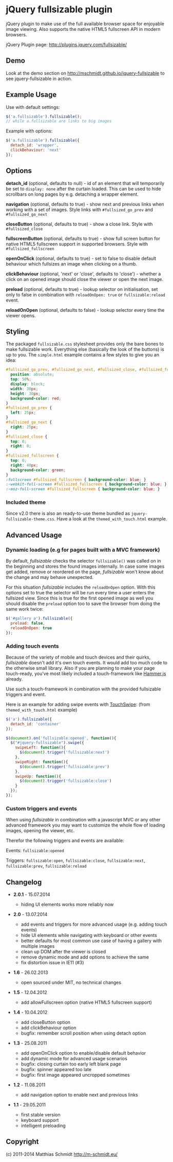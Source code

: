 # jQuery fullsizable plugin
jQuery plugin to make use of the full available browser space for enjoyable image viewing. Also supports the native HTML5 fullscreen API in
modern browsers.

jQuery Plugin page: <http://plugins.jquery.com/fullsizable/>


## Demo

Look at the demo section on <http://mschmidt.github.io/jquery-fullsizable> to see jquery-fullsizable in action.


## Example Usage
Use with default settings:

```javascript
$('a.fullsizable').fullsizable();
// while a.fullsizable are links to big images
```

Example with options:

```javascript
$('a.fullsizable').fullsizable({
  detach_id: 'wrapper',
  clickBehaviour: 'next'
});
```

## Options
**detach_id** (optional, defaults to null) - id of an element that will temporarily be set to ``display: none`` after the curtain loaded.
This can be used to hide scrollbars on long pages by e.g. detaching a wrapper element.

**navigation** (optional, defaults to true) - show next and previous links when working with a set of images.
Style links with ``#fullsized_go_prev`` and ``#fullsized_go_next``

**closeButton** (optional, defaults to true) - show a close link.
Style with ``#fullsized_close``

**fullscreenButton** (optional, defaults to true) - show full screen button for native HTML5 fullscreen support in supported browsers.
Style with ``#fullsized_fullscreen``

**openOnClick** (optional, defaults to true) - set to false to disable default behaviour which fullsizes an image when clicking on a thumb.

**clickBehaviour** (optional, 'next' or 'close', defaults to 'close') - whether a click on an opened image should close the viewer or open the next image.

**preload** (optional, defaults to true) - lookup selector on initialisation, set only to false in combination with ``reloadOnOpen: true`` or ``fullsizable:reload`` event.

**reloadOnOpen** (optional, defaults to false) - lookup selector every time the viewer opens.


## Styling
The packaged ``fullsizable.css`` stylesheet provides only the bare bones to make fullsizable work. Everything
else (basically the look of the buttons) is up to you. The ``simple.html`` example contains a few styles to give you an idea:

```css
#fullsized_go_prev, #fullsized_go_next, #fullsized_close, #fullsized_fullscreen {
  position: absolute;
  top: 50%;
  display: block;
  width: 30px;
  height: 30px;
  background-color: red;
}
#fullsized_go_prev {
  left: 25px;
}
#fullsized_go_next {
  right: 25px;
}
#fullsized_close {
  top: 0;
  right: 0;
}
#fullsized_fullscreen {
  top: 0;
  right: 40px;
  background-color: green;
}
:fullscreen #fullsized_fullscreen { background-color: blue; }
:-webkit-full-screen #fullsized_fullscreen { background-color: blue; }
:-moz-full-screen #fullsized_fullscreen { background-color: blue; }
```

### Included theme

Since v2.0 there is also an ready-to-use theme bundled as ``jquery-fullsizable-theme.css``.
Have a look at the ``themed_with_touch.html`` example.


## Advanced Usage

### Dynamic loading (e.g for pages built with a MVC framework)
By default, *fullsizable* checks the selector ``fullsizable()`` was called on in the beginning and stores the
found images internally. In case some images get added, remove or reordered on the page, *fullsizable*
won't know about the change and may behave unexpected.

For this situation *fullsizable* includes the ``reloadOnOpen`` option. With this
options set to true the selector will be run every time a user enters the fullsized view.
Since this is true for the first opened image as well you should disable the ``preload``
option too to save the browser from doing the same work twice:

```javascript
$('#gallery a').fullsizable({
  preload: false,
  reloadOnOpen: true
});
```

### Adding touch events
Because of the variety of mobile and touch devices and their quirks, *fullsizable* doesn't add it's own touch
events. It would add too much code to the otherwise small library. Also if you are planning
to make your page touch-ready, you've most likely included a touch-framework
like [Hammer.js](http://hammerjs.github.io) already.

Use such a touch-framework in combination with the provided fullsizable triggers and event.

Here is an example for adding swipe events with
[TouchSwipe](https://github.com/mattbryson/TouchSwipe-Jquery-Plugin): (from ``themed_with_touch.html`` example)

```javascript
$('a').fullsizable({
  detach_id: 'container'
});

$(document).on('fullsizable:opened', function(){
  $("#jquery-fullsizable").swipe({
    swipeLeft: function(){
      $(document).trigger('fullsizable:next')
    },
    swipeRight: function(){
      $(document).trigger('fullsizable:prev')
    },
    swipeUp: function(){
      $(document).trigger('fullsizable:close')
    }
  });
});
```

### Custom triggers and events
When using *fullsizable* in combination with a javascript MVC or any other advanced framework you may want
to customize the whole flow of loading images, opening the viewer, etc.

Therefor the following triggers and events are available:

Events: ``fullsizable:opened``

Triggers: ``fullsizable:open``, ``fullsizable:close``, ``fullsizable:next``, ``fullsizable:prev``, ``fullsizable:reload``


## Changelog
* **2.0.1** - 15.07.2014
  * hiding UI elements works more reliably now

* **2.0** - 13.07.2014
  * add events and triggers for more advanced usage (e.g. adding touch events)
  * hide UI elements while navigating with keyboard or other events
  * better defaults for most common use case of having a gallery with multiple images
  * clean up DOM after the viewer is closed
  * remove dynamic mode and add options to achieve the same
  * fix distortion issue in IE11 (#3)

* **1.6** - 26.02.2013
  * open sourced under MIT, no technical changes

* **1.5** - 12.04.2012
  * add allowFullscreen option (native HTML5 fullscreen support)

* **1.4** - 10.04.2012
  * add closeButton option
  * add clickBehaviour option
  * bugfix: remember scroll position when using detach option

* **1.3** - 25.08.2011
  * add openOnClick option to enable/disable default behavior
  * add dynamic mode for advanced usage scenarios
  * bugfix: closing curtain too early left blank page
  * bugfix: spinner appeared too late
  * bugfix: first image appeared uncropped sometimes

* **1.2** - 11.08.2011
  * add navigation option to enable next and previous links

* **1.1** - 29.05.2011
  * first stable version
  * keyboard support
  * intelligent preloading


## Copyright
(c) 2011-2014 Matthias Schmidt <http://m-schmidt.eu/>
